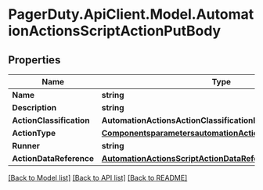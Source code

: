 # PagerDuty.ApiClient.Model.AutomationActionsScriptActionPutBody
## Properties

Name | Type | Description | Notes
------------ | ------------- | ------------- | -------------
**Name** | **string** |  | 
**Description** | **string** |  | 
**ActionClassification** | **AutomationActionsActionClassificationEnum** |  | [optional] 
**ActionType** | [**ComponentsparametersautomationActionsActionTypeschema**](ComponentsparametersautomationActionsActionTypeschema.md) |  | 
**Runner** | **string** |  | [optional] 
**ActionDataReference** | [**AutomationActionsScriptActionDataReference**](AutomationActionsScriptActionDataReference.md) |  | 

[[Back to Model list]](../README.md#documentation-for-models) [[Back to API list]](../README.md#documentation-for-api-endpoints) [[Back to README]](../README.md)


